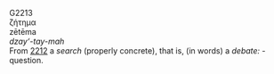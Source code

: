 <body>
  <p>G2213<br>  ζήτημα  <br> zētēma  <br><i>dzay‘-tay-mah </i><br>From <a href="g2212.htm">2212</a>  a <i>search</i> (properly concrete), that is, (in words) a <i>debate:</i> - question.<br></p>
 </body>